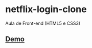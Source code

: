 # netflix-login-clone
Aula de Front-end (HTML5 e CSS3)
## [Demo](https://albuquerquefabio.github.io/netflix-login-clone/)

